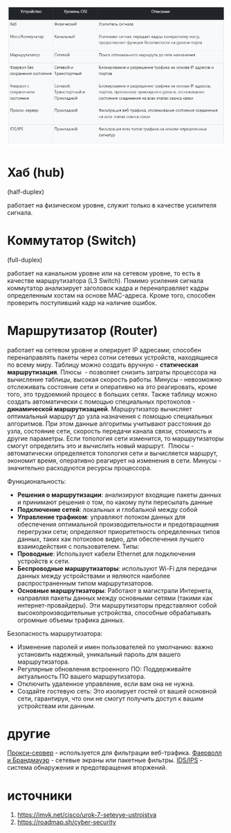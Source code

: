 ![](pics/devices.png)
# Хаб (hub)
(half-duplex) 

работает на физическом уровне, служит только в качестве усилителя сигнала.
# Коммутатор (Switch)
(full-duplex)

работает на канальном уровне или на сетевом уровне, то есть в качестве маршрутизатора (L3 Switch). Помимо усиления сигнала коммутатор анализирует заголовок кадра и перенаправляет кадры определенным хостам на основе MAC-адреса. Кроме того, способен проверить поступивший кадр на наличие ошибок.
# Маршрутизатор (Router)

работает на сетевом уровне и оперирует IP адресами; способен перенаправлять пакеты через сотни сетевых устройств, находящиеся по всему миру.
Таблицу можно создать вручную - **статическая маршрутизация**.
	Плюсы  - позволяет снизить затраты процессора на вычисление таблицы, высокая скорость работы. Минусы - невозможно отслеживать состояние сети и оперативно на это реагировать, кроме того, это трудоемкий процесс в больших сетях.
Также таблицу можно создать автоматически с помощью специальных протоколов - **динамической маршрутизацией**.
	Маршрутизатор вычисляет оптимальный маршрут до узла назначения с помощью специальных алгоритмов. При этом данные алгоритмы учитывают расстояния до узла, состояние сети, скорость передачи канала связи, стоимость и другие параметры. Если топология сети изменится, то маршрутизаторы смогут определить это и вычислить новый маршрут. 
	Плюсы - автоматически определяется топология сети и вычисляется маршрут, экономит время, оперативно реагирует на изменения в сети. Минусы - значительно расходуются ресурсы процессора.

Функциональность:
- **Решения о маршрутизации**: анализируют входящие пакеты данных и принимают решения о том, по какому пути пересылать данные
- **Подключение сетей**: локальных и глобальной между собой
- **Управление трафиком**: управляют потоком данных для обеспечения оптимальной производительности и предотвращения перегрузки сети; определяют приоритетность определенных типов данных, таких как потоковое видео, для обеспечения лучшего взаимодействия с пользователем.
Типы:
- **Проводные**: Используют кабели Ethernet для подключения устройств к сети.
- **Беспроводные маршрутизаторы**: используют Wi-Fi для передачи данных между устройствами и являются наиболее распространенным типом маршрутизаторов.
- **Основные маршрутизаторы**: Работают в магистрали Интернета, направляя пакеты данных между основными сетями (такими как интернет-провайдеры). Эти маршрутизаторы представляют собой высокопроизводительные устройства, способные обрабатывать огромные объемы трафика данных.

Безопасность маршрутизатора:
- Изменение паролей и имен пользователей по умолчанию: важно установить надежный, уникальный пароль для вашего маршрутизатора.
- Регулярные обновления встроенного ПО: Поддерживайте актуальность ПО вашего маршрутизатора.
- Отключить удаленное управление, если вам она не нужна.   
- Создайте гостевую сеть: Это изолирует гостей от вашей основной сети, гарантируя, что они не смогут получить доступ к вашим устройствам или данным.
# другие
[Прокси-сервер](proxy.md) - используется для фильтрации веб-трафика.
[Фаерволл и Брандмауэр](firewall.md) - сетевые экраны или пакетные фильтры.
[IDS/IPS](ids-ips.md) - cистема обнаружения и предотвращения вторжений.
# источники
1. https://imvk.net/cisco/urok-7-setevye-ustrojstva
2. https://roadmap.sh/cyber-security